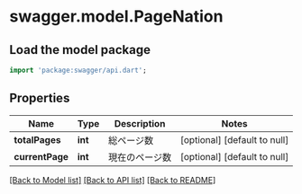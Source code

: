 # swagger.model.PageNation

## Load the model package
```dart
import 'package:swagger/api.dart';
```

## Properties
Name | Type | Description | Notes
------------ | ------------- | ------------- | -------------
**totalPages** | **int** | 総ページ数 | [optional] [default to null]
**currentPage** | **int** | 現在のページ数 | [optional] [default to null]

[[Back to Model list]](../README.md#documentation-for-models) [[Back to API list]](../README.md#documentation-for-api-endpoints) [[Back to README]](../README.md)


